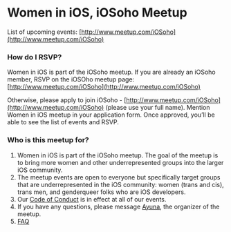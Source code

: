 # Women in iOS, iOSoho Meetup

List of upcoming events: [http://www.meetup.com/iOSoho](http://www.meetup.com/iOSoho)

### How do I RSVP? 

Women in iOS is part of the iOSoho meetup. If you are already an iOSoho member, RSVP on the iOSOho meetup page: [http://www.meetup.com/iOSoho](http://www.meetup.com/iOSoho)

Otherwise, please apply to join iOSoho - [http://www.meetup.com/iOSoho](http://www.meetup.com/iOSoho) (please use your full name). Mention Women in iOS meetup in your application form. Once approved, you’ll be able to see the list of events and RSVP.

### Who is this meetup for? 

1. Women in iOS is part of the iOSoho meetup. The goal of the meetup is to bring more women and other underrepresented groups into the larger iOS community.
2. The meetup events are open to everyone but specifically target groups that are underrepresented in the iOS community: women (trans and cis), trans men, and genderqueer folks who are iOS developers. 
3. Our [Code of Conduct](https://github.com/ayunav/WomenIniOSMeetup) is in effect at all of our events. 
4. If you have any questions, please message [Ayuna](http://www.meetup.com/iOSoho/members/136388792/), the organizer of the meetup.
5. [FAQ](https://github.com/ayunav/WomenIniOSMeetup/blob/master/FAQ.md)
